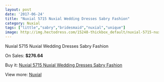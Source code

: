 ```yaml
---
layout: post
date: '2017-06-24'
title: "Nuxial 5715 Nuxial Wedding Dresses Sabry Fashion"
category: Nuxial
tags: ["little","sabry","bridesmaid","nuxial","unique"]
image: http://img.hectodress.com/15248-thickbox_default/nuxial-5715-nuxial-wedding-dresses-sabry-fashion.jpg
---
```

Nuxial 5715 Nuxial Wedding Dresses Sabry Fashion

On Sales: **$276.64**
<a href="https://www.hectodress.com/nuxial/7391-nuxial-5715-nuxial-wedding-dresses-sabry-fashion.html"><amp-img layout="responsive" width="600" height="600" src="//img.hectodress.com/15248-thickbox_default/nuxial-5715-nuxial-wedding-dresses-sabry-fashion.jpg" alt="Nuxial 5715 Nuxial Wedding Dresses Sabry Fashion 0" /></a>

Buy it: [Nuxial 5715 Nuxial Wedding Dresses Sabry Fashion](https://www.hectodress.com/nuxial/7391-nuxial-5715-nuxial-wedding-dresses-sabry-fashion.html "Nuxial 5715 Nuxial Wedding Dresses Sabry Fashion")

View more: [Nuxial](https://www.hectodress.com/129-nuxial "Nuxial")